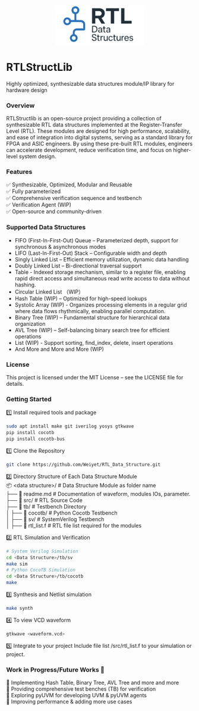 <p align="center">
  <img src="./assets/RTLStructLib_logo.png" width="240""/>
</p>

# RTLStructLib
Highly optimized, synthesizable data structures module/IP library for hardware design

### Overview
RTLStructlib is an open-source project providing a collection of synthesizable RTL data structures implemented at the Register-Transfer Level (RTL). These modules are designed for high performance, scalability, and ease of integration into digital systems, serving as a standard library for FPGA and ASIC engineers.
By using these pre-built RTL modules, engineers can accelerate development, reduce verification time, and focus on higher-level system design.

### Features
✅ Synthesizable, Optimized, Modular and Reusable <br>
✅ Fully parameterized <br>
✅ Comprehensive verification sequence and testbench <br>
✅ Verification Agent (WIP) <br>
✅ Open-source and community-driven <br>

### Supported Data Structures
- FIFO (First-In-First-Out) Queue – Parameterized depth, support for synchronous & asynchronous modes <br>
- LIFO (Last-In-First-Out) Stack – Configurable width and depth <br>
- Singly Linked List – Efficient memory utilization, dynamic data handling <br>
- Doubly Linked List – Bi-directional traversal support <br>
- Table - Indexed storage mechanism, similar to a register file, enabling rapid direct access and simultaneous read write access to data without hashing. <br>
- Circular Linked List （WIP） 
- Hash Table (WIP) – Optimized for high-speed lookups <br>
- Systolic Array (WIP) - Organizes processing elements in a regular grid where data flows rhythmically, enabling parallel computation. <br>
- Binary Tree (WIP) – Fundamental structure for hierarchical data organization <br>
- AVL Tree (WIP) – Self-balancing binary search tree for efficient operations <br>
- List (WIP) - Support sorting, find_index, delete, insert operations <br>
- And More and More and More (WIP)

### License
This project is licensed under the MIT License – see the LICENSE file for details.

### Getting Started
1️⃣ Install required tools and package 
``` bash  
sudo apt install make git iverilog yosys gtkwave
pip install cocotb
pip install cocotb-bus
```

1️⃣ Clone the Repository <br> 
``` bash  
git clone https://github.com/Weiyet/RTL_Data_Structure.git  
```

2️⃣ Directory Structure of Each Data Structure Module <br> 
📦 \<data structure>/    # Data Structure Module as folder name <br>
 ├── 📃 readme.md        # Documentation of waveform, modules IOs, parameter. <br>
 ├── 📂 src/             # RTL Source Code <br>
 ├── 📂 tb/              # Testbench Directory <br>
 │    ├── 📂 cocotb/     # Python Cocotb Testbench <br>
 │    ├── 📂 sv/         # SystemVerilog Testbench <br>
 │    ├── 📃 rtl_list.f  # RTL file list required for the modules <br>       

2️⃣ RTL Simulation and Verification
``` bash  
# System Verilog Simulation
cd <Data Structure>/tb/sv
make sim
# Python CocoTB Simulation
cd <Data Structure>/tb/cocotb
make
```     
3️⃣ Synthesis and Netlist simulation
``` bash  
make synth
```
4️⃣ To view VCD waveform 
``` bash  
gtkwave <waveform.vcd>
```
5️⃣ Integrate to your project
Include file list <Data structure>/src/rtl_list.f to your simulation or project.

### Work in Progress/Future Works 🚀
🔹 Implementing Hash Table, Binary Tree, AVL Tree and more and more <br>
🔹 Providing comprehensive test benches (TB) for verification <br>
🔹 Exploring pyUVM for developing UVM & pyUVM agents <br>
🔹 Improving performance & adding more use cases 


